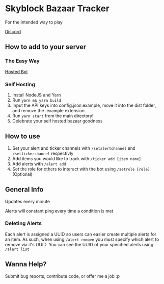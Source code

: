 # Skyblock Bazaar Tracker

For the intended way to play

[Discord](https://discord.gg/JbUYwMDKAX)

## How to add to your server

### The Easy Way
[Hosted Bot](https://discord.com/api/oauth2/authorize?client_id=989871150471454752&permissions=3072&scope=bot%20applications.commands)

### Self Hosting
1. Install NodeJS and Yarn
2. Run `yarn && yarn build`
3. Input the API keys into config.json.example, move it into the dist folder, and remove the .example extension
4. Run `yarn start` from the main directory!
5. Celebrate your self hosted bazaar goodness

## How to use

1. Set your alert and ticker channels with `/setalertchannel` and `/settickerchannel` respectivly
2. Add items you would like to track with `/ticker add [item name]`
3. Add alerts with `/alert add`
4. Set the role for others to interact with the bot using `/setrole [role]` (Optional)

## General Info

Updates every minute

Alerts will constant ping every time a condition is met

### Deleting Alerts

Each alert is assigned a UUID so users can easier create multiple alerts for an item. As such, when using `/alert remove` you must specify which alert to remove via it's UUID. You can see the UUID of your specified alerts using `/alert list`

## Wanna Help?

Submit bug reports, contribute code, or offer me a job :p
